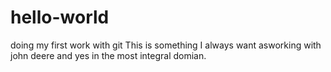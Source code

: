 # hello-world
doing my first work with git
This is something I always want 
asworking with john deere and yes in the most
integral domian.
